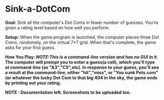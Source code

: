 # Sink-a-DotCom

<b>Goal:</b> Sink all the computer's Dot Coms in fewer number of guesses. You're given a rating level based on how well you perform.

<b>Setup:</b> When the game program is launched, the computer places three Dot Coms, randomely, on the virtual 7*7 grid. When that's complete, the game asks for your first guess.

<b>How You Play:<b> <i>NOTE:This is a command-line version and has no GUI in it.</i> The computer will prompt you to enter a guess(a cell), which you'll type at command-line (as "A3","C5",etc). In response to your guess, you'll see a result at the command-line, either "hit","miss", or "You sunk Pets.com" (or whatever the lucky Dot Com to that big 404 in the sky, the game ends by printing out your rating.


NOTE : Documentation left. Screenshots to be uploaded too. 